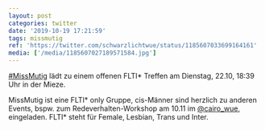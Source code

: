 ```yaml
---
layout: post
categories: twitter
date: '2019-10-19 17:21:59'
tags: missmutig
ref: 'https://twitter.com/schwarzlichtwue/status/1185607033699164161'
media: ['/media/1185607027189571584.jpg']
---
```

[#MissMutig](/t/missmutig) lädt zu einem offenen FLTI\* Treffen am Dienstag, 22.10, 18:39 Uhr in der Mieze.

MissMutig ist eine FLTI\* only Gruppe, cis-Männer sind herzlich zu anderen Events, bspw. zum Redeverhalten-Workshop am 10.11 im [@cairo_wue](https://twitter.com/cairo_wue), eingeladen. 
FLTI\* steht für Female, Lesbian, Trans und Inter.